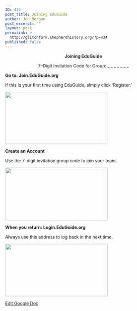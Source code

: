 ```yaml
---
ID: 434
post_title: Joining EduGuide
author: Jon Morgan
post_excerpt: ""
layout: post
permalink: >
  http://glitchfork.shepherdhistory.org/?p=434
published: false
---
```

<p style="text-align: center;"><b>Joining EduGuide</b></p>
<p style="text-align: center;">7–Digit Invitation Code for Group: _ _ _ _ _ _ _</p>
<p><b>Go to: Join.EduGuide.org</b></p>
<p>If this is your first time using EduGuide, simply click ‘Register.’ </p>
<p><img src="http://eduguideinsiders.shepherdhistory.org/wp-content/uploads/2017/10/null-19.png" width="329" height="168" alt="" title=""></p>
<p><b>Create an Account </b></p>
<p>Use the 7-digit invitation group code to join your team. </p>
<p><img src="http://eduguideinsiders.shepherdhistory.org/wp-content/uploads/2017/10/null-20.png" width="330" height="170" alt="" title=""></p>
<p><b>When you return: Login.EduGuide.org </b></p>
<p>Always use this address to log back in the next time. </p>
<p><img src="http://eduguideinsiders.shepherdhistory.org/wp-content/uploads/2017/10/null-21.png" width="330" height="169" alt="" title=""> </p>
<p></p>
<p><a href="https://docs.google.com/document/d/19yd-KgF9Shlh99_pBCi8zwoLM45UC1a44LES5t7Fvj4/edit?usp=sharing">Edit Google Doc</a></p>